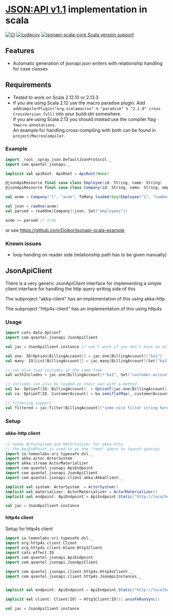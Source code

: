 # [JSON:API v1.1](http://jsonapi.org/) implementation in scala

[![CI](https://github.com/qvantel/jsonapi-scala/actions/workflows/ci.yml/badge.svg)](https://github.com/qvantel/jsonapi-scala/actions/workflows/ci.yml)
[![codecov](https://codecov.io/gh/qvantel/jsonapi-scala/branch/master/graph/badge.svg)](https://codecov.io/gh/qvantel/jsonapi-scala)
[![jsonapi-scala-core Scala version support](https://index.scala-lang.org/qvantel/jsonapi-scala/jsonapi-scala-core/latest-by-scala-version.svg?platform=jvm)](https://index.scala-lang.org/qvantel/jsonapi-scala/jsonapi-scala-core)

## Features
* Automatic generation of jsonapi json writers with relationship handling for case classes

## Requirements
* Tested to work on Scala 2.12.10 or 2.13.3
* If you are using Scala 2.12 use the macro paradise plugin. Add `addCompilerPlugin("org.scalamacros" % "paradise" % "2.1.0" cross CrossVersion.full)` into your build.sbt somewhere.  
  If you are using Scala 2.13 you should instead use the compiler flag `-Ymacro-annotations`.  
  An example for handling cross-compiling with both can be found in `project/MacrosCompiler`.


### Example
```scala
import _root_.spray.json.DefaultJsonProtocol._
import com.qvantel.jsonapi._

implicit val apiRoot: ApiRoot = ApiRoot(None)

@jsonApiResource final case class Employee(id: String, name: String)
@jsonApiResource final case class Company(id: String, name: String, employees: ToMany[Employee])

val acme = Company("1", "acme", ToMany.loaded(Seq(Employee("1", "number one 1"))))

val json = rawOne(acme)
val parsed = readOne[Company](json, Set("employees"))

acme == parsed // true
```

or see https://github.com/Doikor/jsonapi-scala-example

### Known issues
  * loop handing on reader side (relationship path has to be given manually)


## JsonApiClient

There is a very generic JsonApiClient interface for implementing a simple client 
interface for handling the http query writing side of this

The subproject "akka-client" has an implementation of this using akka-http

The subproject "http4s-client" has an implementation of this using http4s

### Usage

```scala
import cats.data.OptionT
import com.qvantel.jsonapi.JsonApiClient

val jac = JsonApiClient.instance // won't work if you don't have an actual implementations stuff in scope. See setup.

val one: IO[Option[BillingAccount]] = jac.one[BillingAccount]("ba1") 
val many: IO[List[BillingAccount]] = jac.many[BillingAccount](Set("ba1", "ba2"))

// can also load includes at the same time
val withIncludes = jac.one[BillingAccount]("ba1", Set("customer-account"))

// includes can also be loaded on their own with a method
val ba: OptionT[IO, BillingAccount]  = OptionT(jac.one[BillingAccount]("ba"))
val ca: OptionT[IO, CustomerAccount] = ba.semiflatMap(_.customerAccount.load)

// filtering support
val filtered = jac.filter[BillingAccount]("some nice filter string here")
```

### Setup

#### akka-http client
```scala
// needs ActorSystem and Materializer for akka-http
// the ApiEndPoint is used to as the "root" where to launch queries
import io.lemonlabs.uri.typesafe.dsl._
import akka.actor.ActorSystem
import akka.stream.ActorMaterializer
import com.qvantel.jsonapi.ApiEndpoint
import com.qvantel.jsonapi.JsonApiClient
import com.qvantel.jsonapi.client.akka.AkkaClient._

implicit val system: ActorSystem  = ActorSystem()
implicit val materializer: ActorMaterializer = ActorMaterializer()
implicit val endpoint: ApiEndpoint = ApiEndpoint.Static("http://localhost:8080/api")

val jac = JsonApiClient.instance
```

#### http4s client
Setup for http4s client
```scala
import io.lemonlabs.uri.typesafe.dsl._
import org.http4s.client.Client
import org.http4s.client.blaze.Http1Client
import cats.effect.IO
import com.qvantel.jsonapi.ApiEndpoint
import com.qvantel.jsonapi.JsonApiClient

import com.qvantel.jsonapi.client.http4s.Http4sClient._
import com.qvantel.jsonapi.client.http4s.JsonApiInstances._


implicit val endpoint: ApiEndpoint = ApiEndpoint.Static("http://localhost:8080/api")

implicit val client: Client[IO] = Http1Client[IO]().unsafeRunSync()

val jac = JsonApiClient.instance
```
